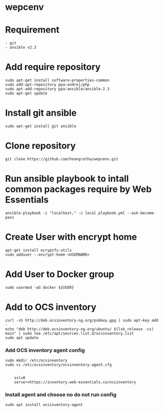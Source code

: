 # wepcenv

# Requirement

    - git
    - ansible v2.3

# Add require repository

    sudo apt-get install software-properties-common
    sudo add-apt-repository ppa:ondrej/php
    sudo apt-add-repository ppa:ansible/ansible-2.3
    sudo apt-get update

# Install git ansible

    sudo apt-get install git ansible

# Clone repository

    git clone https://github.com/heangratha/wepcenv.git

# Run ansible playbook to intall common packages require by Web Essentials

    ansible-playbook -i "localhost," -c local playbook.yml --ask-become-pass

# Create User with encrypt home

    apt-get install ecryptfs-utils
    sudo adduser --encrypt-home <USERNAME>

# Add User to Docker group

    sudo usermod -aG docker ${USER}

# Add to OCS inventory

    curl -sS http://deb.ocsinventory-ng.org/pubkey.gpg | sudo apt-key add -
    echo "deb http://deb.ocsinventory-ng.org/ubuntu/ $(lsb_release -cs) main" | sudo tee /etc/apt/sources.list.d/ocsinventory.list
    sudo apt update

### Add OCS inventory agent config

    sudo mkdir /etc/ocsinventory
    sudo vi /etc/ocsinventory/ocsinventory-agent.cfg


        ssl=0
        server=https://inventory.web-essentials.co/ocsinventory

### Install agent and choose no do not run config

    sudo apt install ocsinventory-agent
